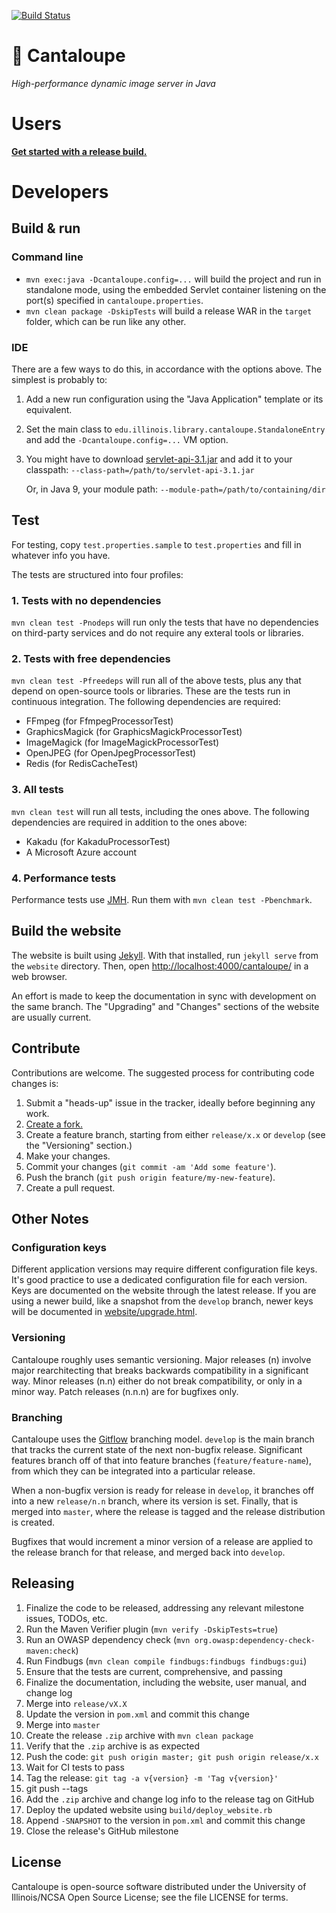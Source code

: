 [![Build Status](https://travis-ci.org/medusa-project/cantaloupe.svg?branch=develop)](https://travis-ci.org/medusa-project/cantaloupe)

# 🍈 Cantaloupe

*High-performance dynamic image server in Java*

# Users

**[Get started with a release build.](https://medusa-project.github.io/cantaloupe/get-started.html)**

# Developers

## Build & run

### Command line

* `mvn exec:java -Dcantaloupe.config=...` will build the project and run in
  standalone mode, using the embedded Servlet container listening on the
  port(s) specified in `cantaloupe.properties`.
* `mvn clean package -DskipTests` will build a release WAR in the `target`
  folder, which can be run like any other.

### IDE

There are a few ways to do this, in accordance with the options above. The
simplest is probably to:

1. Add a new run configuration using the "Java Application" template or its
   equivalent.
2. Set the main class to `edu.illinois.library.cantaloupe.StandaloneEntry` and
   add the `-Dcantaloupe.config=...` VM option.
3. You might have to download
   [servlet-api-3.1.jar](http://central.maven.org/maven2/javax/servlet/javax.servlet-api/3.1.0/javax.servlet-api-3.1.0.jar)
   and add it to your classpath: `--class-path=/path/to/servlet-api-3.1.jar`

   Or, in Java 9, your module path: `--module-path=/path/to/containing/dir`

## Test

For testing, copy `test.properties.sample` to `test.properties` and fill in
whatever info you have.

The tests are structured into four profiles:

### 1. Tests with no dependencies

`mvn clean test -Pnodeps` will run only the tests that have no dependencies
on third-party services and do not require any exteral tools or libraries.

### 2. Tests with free dependencies

`mvn clean test -Pfreedeps` will run all of the above tests, plus any that
depend on open-source tools or libraries. These are the tests run in
continuous integration. The following dependencies are required:

* FFmpeg (for FfmpegProcessorTest)
* GraphicsMagick (for GraphicsMagickProcessorTest)
* ImageMagick (for ImageMagickProcessorTest)
* OpenJPEG (for OpenJpegProcessorTest)
* Redis (for RedisCacheTest)

### 3. All tests

`mvn clean test` will run all tests, including the ones above. The following
dependencies are required in addition to the ones above:

* Kakadu (for KakaduProcessorTest)
* A Microsoft Azure account

### 4. Performance tests

Performance tests use [JMH](http://openjdk.java.net/projects/code-tools/jmh/).
Run them with `mvn clean test -Pbenchmark`.

## Build the website

The website is built using [Jekyll](http://jekyllrb.com/). With that installed,
run `jekyll serve` from the `website` directory. Then, open
[http://localhost:4000/cantaloupe/](http://localhost:4000/cantaloupe/) in a
web browser.

An effort is made to keep the documentation in sync with development on the
same branch. The "Upgrading" and "Changes" sections of the website are
usually current.

## Contribute

Contributions are welcome. The suggested process for contributing code changes
is:

1. Submit a "heads-up" issue in the tracker, ideally before beginning any
   work.
2. [Create a fork.](https://github.com/medusa-project/cantaloupe/fork)
3. Create a feature branch, starting from either `release/x.x` or `develop`
   (see the "Versioning" section.)
4. Make your changes.
5. Commit your changes (`git commit -am 'Add some feature'`).
6. Push the branch (`git push origin feature/my-new-feature`).
7. Create a pull request.

## Other Notes

### Configuration keys

Different application versions may require different configuration file keys.
It's good practice to use a dedicated configuration file for each version.
Keys are documented on the website through the latest release. If you are
using a newer build, like a snapshot from the `develop` branch, newer keys will
be documented in
[website/upgrade.html](https://github.com/medusa-project/cantaloupe/blob/develop/website/upgrade.html).

### Versioning

Cantaloupe roughly uses semantic versioning. Major releases (n) involve major
rearchitecting that breaks backwards compatibility in a significant way. Minor
releases (n.n) either do not break compatibility, or only in a minor way.
Patch releases (n.n.n) are for bugfixes only.

### Branching

Cantaloupe uses the
[Gitflow](https://www.atlassian.com/git/tutorials/comparing-workflows#gitflow-workflow)
branching model. `develop` is the main branch that tracks the current state of
the next non-bugfix release. Significant features branch off of that into
feature branches (`feature/feature-name`), from which they can be integrated
into a particular release.

When a non-bugfix version is ready for release in `develop`, it branches
off into a new `release/n.n` branch, where its version is set. Finally, that
is merged into `master`, where the release is tagged and the release
distribution is created.

Bugfixes that would increment a minor version of a release are applied to the
release branch for that release, and merged back into `develop`.

## Releasing

1. Finalize the code to be released, addressing any relevant milestone issues,
   TODOs, etc.
2. Run the Maven Verifier plugin (`mvn verify -DskipTests=true`)
3. Run an OWASP dependency check (`mvn org.owasp:dependency-check-maven:check`)
4. Run Findbugs (`mvn clean compile findbugs:findbugs findbugs:gui`)
5. Ensure that the tests are current, comprehensive, and passing
6. Finalize the documentation, including the website, user manual, and change
   log
7. Merge into `release/vX.X`
8. Update the version in `pom.xml` and commit this change
9. Merge into `master`
10. Create the release `.zip` archive with `mvn clean package`
11. Verify that the `.zip` archive is as expected
12. Push the code: `git push origin master; git push origin release/x.x`
13. Wait for CI tests to pass
14. Tag the release: `git tag -a v{version} -m 'Tag v{version}'`
15. git push --tags
16. Add the `.zip` archive and change log info to the release tag on GitHub
17. Deploy the updated website using `build/deploy_website.rb`
18. Append `-SNAPSHOT` to the version in `pom.xml` and commit this change
19. Close the release's GitHub milestone

## License

Cantaloupe is open-source software distributed under the University of
Illinois/NCSA Open Source License; see the file LICENSE for terms.
